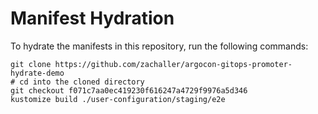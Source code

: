 # Manifest Hydration

To hydrate the manifests in this repository, run the following commands:

```shell
git clone https://github.com/zachaller/argocon-gitops-promoter-hydrate-demo
# cd into the cloned directory
git checkout f071c7aa0ec419230f616247a4729f9976a5d346
kustomize build ./user-configuration/staging/e2e
```
